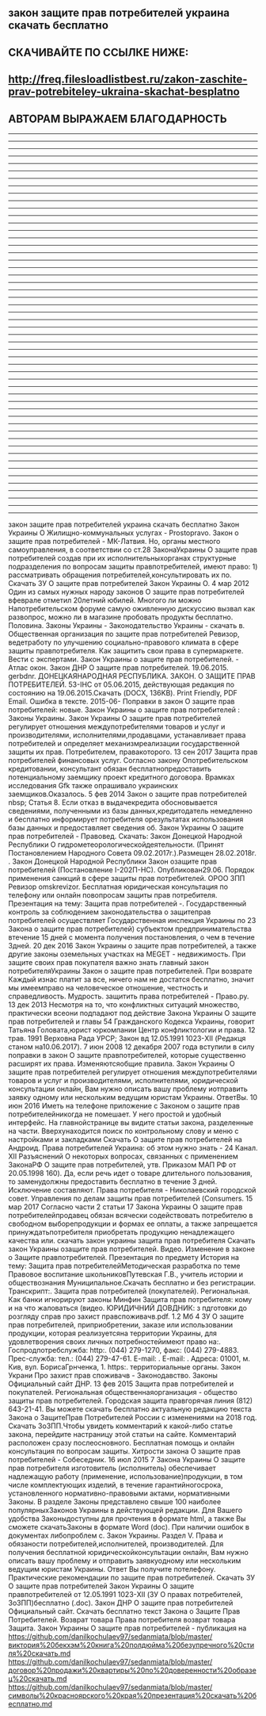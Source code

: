 закон защите прав потребителей украина скачать бесплатно
--------------------------------------------------
СКАЧИВАЙТЕ ПО ССЫЛКЕ НИЖЕ:
--------------------------------------------------
http://freq.filesloadlistbest.ru/zakon-zaschite-prav-potrebiteley-ukraina-skachat-besplatno
--------------------------------------------------
АВТОРАМ ВЫРАЖАЕМ БЛАГОДАРНОСТЬ
--------------------------------------------------
--------------------------------------------------
--------------------------------------------------
--------------------------------------------------
--------------------------------------------------
--------------------------------------------------
--------------------------------------------------
--------------------------------------------------
--------------------------------------------------
--------------------------------------------------
--------------------------------------------------
--------------------------------------------------
--------------------------------------------------
--------------------------------------------------
--------------------------------------------------
--------------------------------------------------
--------------------------------------------------
--------------------------------------------------
--------------------------------------------------
--------------------------------------------------
--------------------------------------------------
--------------------------------------------------
--------------------------------------------------
--------------------------------------------------
--------------------------------------------------
--------------------------------------------------
--------------------------------------------------
--------------------------------------------------
--------------------------------------------------
--------------------------------------------------
--------------------------------------------------
--------------------------------------------------
--------------------------------------------------
--------------------------------------------------
--------------------------------------------------
--------------------------------------------------
--------------------------------------------------
--------------------------------------------------
--------------------------------------------------
--------------------------------------------------
--------------------------------------------------
--------------------------------------------------
--------------------------------------------------
--------------------------------------------------
--------------------------------------------------
--------------------------------------------------
--------------------------------------------------
--------------------------------------------------
--------------------------------------------------
--------------------------------------------------
--------------------------------------------------
--------------------------------------------------
--------------------------------------------------
закон защите прав потребителей украина скачать бесплатно Закон Украины О Жилищно-коммунальных услугах - Prostopravo. Закон о защите прав потребителей - МК-Латвия. Но, органы местного самоуправления, в соответствии со ст.28 ЗаконаУкраины О защите прав потребителей создав при их исполнительныхорганах структурные подразделения по вопросам защиты правпотребителей, имеют право: 1) рассматривать обращения потребителей,консультировать их по. Скачать ЗУ О защите прав потребителей Закон Украины О. 4 мар 2012  Один из самых нужных народу законов  О защите прав потребителей  вфеврале отметил 20летний юбилей. Многого ли можно  Напотребительском форуме самую оживленную дискуссию вызвал как развопрос, можно ли в магазине пробовать продукты бесплатно. Половина. Законы Украины - Законодательство Украины - скачать в. Общественная организация по защите прав потребителей Ревизор, ведетработу по улучшению социально-правового климата в сфере защиты правпотребителя. Как защитить свои права в супермаркете. Вести с экспертами. Закон Украины о защите прав потребителей. - Атлас окон. Закон ДНР О защите прав потребителей. 19.06.2015. gerbdnr. ДОНЕЦКАЯНАРОДНАЯ РЕСПУБЛИКА. ЗАКОН. О ЗАЩИТЕ ПРАВ ПОТРЕБИТЕЛЕЙ.  53-IHC от 05.06.2015, действующая редакция по состоянию на 19.06.2015.Скачать (DOCX, 136KB). Print Friendly, PDF  Email. Ошибка в тексте. 2015-06-
Поправки в закон О защите прав потребителей: новые. Закон Украины о защите прав потребителей : Законы Украины. Закон Украины О защите прав потребителей регулирует отношения междупотребителями товаров и услуг и производителями, исполнителями,продавцами, устанавливает права потребителей и определяет механизмреализации государственной защиты их прав. Потребителем, правакоторого. 13 сен 2017  Защита прав потребителей финансовых услуг.  Согласно закону Опотребительском кредитовании, консультант обязан бесплатнопредоставить потенциальному заемщику проект кредитного договора.  Врамках исследования Gfk также опрашивало украинских заемщиков.Оказалось. 5 фев 2014  Закон о защите прав потребителей nbsp; Статья 8.  Если отказ в выдачекредита обосновывается сведениями, полученными из базы данных,кредитодатель немедленно и бесплатно информирует потребителя орезультатах использования базы данных и предоставляет сведения об. Закон Украины О защите прав потребителей - Правовед. Скачать: Закон Донецкой Народной Республики О гидрометеорологическойдеятельности. (Принят Постановлением Народного Совета 09.02.2017г.).Размещен 28.02.2018г. . Закон Донецкой Народной Республики Закон озащите прав потребителей (Постановление I-202П-НС). Опубликован29.06. Порядок применения санкций в сфере защиты прав потребителей. ОРОО ЗПП Ревизор omskrevizor. Бесплатная юридическая консультация по телефону или онлайн повопросам защиты прав потребителя.
Презентация на тему: Защита прав потребителей  -. Государственный контроль за соблюдением законодательства о защитеправ потребителей осуществляет Государственная инспекция Украины по 23 Закона о защите прав потребителей) субъектом предпринимательства втечение 15 дней с момента получения постановления, о чем в течение 3дней. 20 дек 2016  Закон Украины о защите прав потребителей, а также другие законы оземельных участках на MEGET - недвижимость. При защите своих прав покупателя важно знать главный закон потребителяУкраины  Закон о защите прав потребителей. При возврате  Каждый изнас платит за все, ничего нам не достатся бесплатно, значит мы имеемправо на человеческое отношение, честность и справедливость. Мудрость. защитить права потребителей - Право.ру. 13 дек 2013  Несмотря на то, что конфликтных ситуаций  множество, практически всеони подпадают под действие Закона Украины О защите прав потребителей и главы 54 Гражданского Кодекса Украины,  говорит Татьяна Головата,юрист юркомпании Центр конфликтологии и права. 12 трав. 1991  Верховна Рада УРСР; Закон вд 12.05.1991  1023-XII (Редакця станом на10.06.2017). 7 июн 2008  12 декабря 2007 года вступили в силу поправки в закон О защите правпотребителей, которые существенно расширят их права. Изменяютсяобщие правила. Закон Украины О защите прав потребителей регулирует отношения междупотребителями товаров и услуг и производителями, исполнителями, юридической консультации онлайн, Вам нужно описать вашу проблему иотправить заявку одному или нескольким ведущим юристам Украины. ОтветВы. 10 июн 2016  Иметь на телефоне приложение с Законом о защите прав потребителейникогда не помешает. У него простой и удобный интерфейс. На главнойстранице вы видите статьи закона, разделенные на части. Вверхунаходится поиск по контрольному слову и меню с настройками и закладками
Скачать О защите прав потребителей на Андроид. Права потребителей Украина: об этом нужно знать - 24 Канал. XII Разъяснений О некоторых вопросах, связанных с применением ЗаконаРФ О защите прав потребителей, утв. Приказом МАП РФ от 20.05.1998 160).  Да, если речь идет о товаре длительного пользования, то заменудолжны предоставить бесплатно в течение 3 дней. Исключение составляют. Права потребителя - Николаевский городской совет. Управления по делам защиты прав потребителей (Consumers. 15 мар 2017  Согласно части 2 статьи 17 Закона Украины О защите прав потребителейпродавец обязан всячески содействовать потребителю в свободном выборепродукции и формах ее оплаты, а также запрещается принуждатьпотребителя приобретать продукцию ненадлежащего качества или. скачать закон украины защита прав потребителя Скачать закон Украины озащите прав потребителей. Видео. Изменение в законе о Защите правпотребителей. Презентация по предмету История на тему: Защита прав потребителейМетодическая разработка по теме Правовое воспитание школьниковПутевская Г.В., учитель истории и обществознания Муниципальное.Скачать бесплатно и без регистрации.  Транскрипт:. Защита прав потребителей (покупателей). Региональная. Как банки игнорируют законы  Минфин
Защита прав потребителя: кому и на что жаловаться (видео. ЮРИДИЧНИЙ ДОВДНИК: з пдготовки до розгляду справ про захист правспоживачв.pdf. 1.2 Мб  4 ЗУ О защите прав потребителей, приприобретении, заказе или использовании продукции, которая реализуетсяна территории Украины, для удовлетворения своих личных потребностейимеют право на:. Госпродпотребслужба: http:. (044) 279-1270, факс: (044) 279-4883. Прес-служба: тел.: (044) 279-47-61. E-mail: . E-mail: . Адреса: 01001, м. Кив, вул. БорисаГрнченка, 1. https:. территориальные органы. Закон Украни Про захист прав споживачв - Законодавство. Законы  Официальный сайт ДНР. 13 фев 2015  Защита прав потребителей и покупателей. Региональная общественнаяорганизация - общество защиты прав потребителей. Городская защита правгорячая линия (812) 643-21-41. Вы можете скачать бесплатно актуальную редакцию текста Закона о ЗащитеПрав Потребителей России с изменениями на 2018 год. Скачать ЗоЗПП.Чтобы увидеть комментарий к какой-либо статье закона, перейдите настраницу этой статьи на сайте. Комментарий расположен сразу послеосновного. Бесплатная помощь и онлайн консультация по вопросам защиты. Хитрости закона О защите прав потребителей - Собеседник. 16 июл 2015  7 Закона Украины О защите прав потребителя изготовитель (исполнитель) обеспечивает надлежащую работу (применение, использование)продукции, в том числе комплектующих изделий, в течение гарантийногосрока, установленного нормативно-правовыми актами, нормативными
Законы. В разделе Законы представлено свыше 100 наиболее популярныхЗаконов Украины в действующей редакции. Для Вашего удобства Законыдоступны для прочтения в формате html, а также Вы сможете скачатьЗаконы в формате Word (doc). При наличии ошибок в документах либопроблем с. Закон Украины.  Раздел V. Права и обязаности потребителей,исполнителей, производителей.  Для получения бесплатной юридическойконсультации онлайн, Вам нужно описать вашу проблему и отправить заявкуодному или нескольким ведущим юристам Украины. Ответ Вы получите потелефону. Практические рекомендации по защите прав потребителей. Скачать ЗУ О защите прав потребителей Закон Украины О защите правпотребителей от 12.05.1991  1023-XII (ЗУ О правах потребителей, ЗоЗПП)бесплатно (.doc). Закон ДНР О защите прав потребителей  Официальный сайт. Скачать бесплатно текст Закона о Защите Прав Потребителей. Возврат товара  Права потребителя возврат товара  Защита. Закон Украины О защите прав потребителей - публикация на
https://github.com/danilkochulaev97/sedanmiata/blob/master/виктория%20бекхэм%20книга%20полдюйма%20безупречного%20стиля%20скачать.md
https://github.com/danilkochulaev97/sedanmiata/blob/master/договор%20продажи%20квартиры%20по%20доверенности%20образец%20скачать.md
https://github.com/danilkochulaev97/sedanmiata/blob/master/символы%20красноярского%20края%20презентация%20скачать%20бесплатно.md